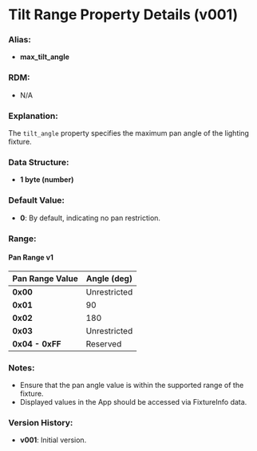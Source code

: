 # Tilt Range Property Details (v001)

### **Alias:**
- **max_tilt_angle**

### **RDM:**
- N/A

### **Explanation:**
The `tilt_angle` property specifies the maximum pan angle of the lighting fixture.

### **Data Structure:**
- **1 byte (number)**

### **Default Value:**
- **0**: By default, indicating no pan restriction.

### **Range:**

#### **Pan Range v1**

| Pan Range Value | Angle (deg)  | 
|-----------------|--------------|
| **0x00**        | Unrestricted | 
| **0x01**        | 90           | 
| **0x02**        | 180          | 
| **0x03**        | Unrestricted | 
| **0x04 - 0xFF** | Reserved     |




### **Notes:**
- Ensure that the pan angle value is within the supported range of the fixture.
- Displayed values in the App should be accessed via FixtureInfo data.



### **Version History:**
- **v001**: Initial version.
